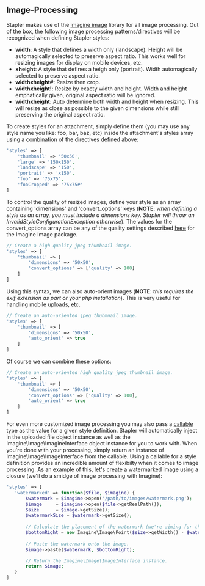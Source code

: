## Image-Processing
Stapler makes use of the [imagine image](https://packagist.org/packages/imagine/imagine) library for all image processing.  Out of the box, the following image processing patterns/directives will be recognized when defining Stapler styles:

*   **width**: A style that defines a width only (landscape).  Height will be automagically selected to preserve aspect ratio.  This works well for resizing images for display on mobile devices, etc.
*   **xheight**: A style that defines a heigh only (portrait).  Width automagically selected to preserve aspect ratio.
*   **widthxheight#**: Resize then crop.
*   **widthxheight!**: Resize by exacty width and height.  Width and height emphatically given, original aspect ratio will be ignored.
*   **widthxheight**: Auto determine both width and height when resizing.  This will resize as close as possible to the given dimensions while still preserving the original aspect ratio.

To create styles for an attachment, simply define them (you may use any style name you like: foo, bar, baz, etc) inside the attachment's styles array using a combination of the directives defined above:

```php
'styles' => [
    'thumbnail' => '50x50',
    'large' => '150x150',
    'landscape' => '150',
    'portrait' => 'x150',
    'foo' => '75x75',
    'fooCropped' => '75x75#'
]
```

To control the quality of resized images, define your style as an array containing 'dimensions' and 'convert_options' keys (**NOTE**: *when defining a style as an array, you must include a dimensions key.  Stapler will throw an InvalidStyleConfigurationException otherwise*).  The values for the convert_options array can be any of the quality settings described [here](https://imagine.readthedocs.org/en/latest/usage/introduction.html) for the Imagine Image package.

```php
// Create a high quality jpeg thumbnail image.
'styles' => [
    'thumbnail' => [
        'dimensions' => '50x50',
        'convert_options' => ['quality' => 100]
    ]
]
```

Using this syntax, we can also auto-orient images (**NOTE**: *this requires the exif extension as part or your php installation*).  This is very useful for handling mobile uploads, etc.
```php
// Create an auto-oriented jpeg thubmnail image.
'styles' => [
    'thumbnail' => [
        'dimensions' => '50x50',
        'auto_orient' => true
    ]
]
```

Of course we can combine these options:
```php
// Create an auto-oriented high quality jpeg thumbnail image.
'styles' => [
    'thumbnail' => [
        'dimensions' => '50x50',
        'convert_options' => ['quality' => 100],
        'auto_orient' => true
    ]
]
```

For even more customized image processing you may also pass a [callable](http://php.net/manual/en/language.types.callable.php) type as the value for a given style definition.  Stapler will automatically inject in the uploaded file object instance as well as the Imagine\Image\ImagineInterface object instance for you to work with.  When you're done with your processing, simply return an instance of Imagine\Image\ImageInterface from the callable.  Using a callable for a style definition provides an incredible amount of flexibilty when it comes to image processing. As an example of this, let's create a watermarked image using a closure (we'll do a smidge of image processing with Imagine):

 ````php
 'styles' => [
    'watermarked' => function($file, $imagine) {
        $watermark = $imagine->open('/path/to/images/watermark.png');   // Create an instance of ImageInterface for the watermark image.
        $image     = $imagine->open($file->getRealPath());              // Create an instance of ImageInterface for the uploaded image.
        $size      = $image->getSize();                                 // Get the size of the uploaded image.
        $watermarkSize = $watermark->getSize();                         // Get the size of the watermark image.
        
        // Calculate the placement of the watermark (we're aiming for the bottom right corner here).
        $bottomRight = new Imagine\Image\Point($size->getWidth() - $watermarkSize->getWidth(), $size->getHeight() - $watermarkSize->getHeight());
        
        // Paste the watermark onto the image.
        $image->paste($watermark, $bottomRight);

        // Return the Imagine\Image\ImageInterface instance.
        return $image;
    }
]
````
